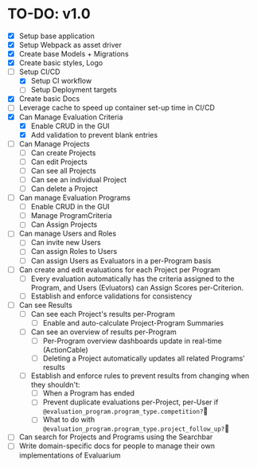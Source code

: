 # TO-DO: v1.0

- [x] Setup base application
- [x] Setup Webpack as asset driver
- [x] Create base Models + Migrations
- [x] Create basic styles, Logo
- [ ] Setup CI/CD
  - [x] Setup CI workflow
  - [ ] Setup Deployment targets
- [x] Create basic Docs
- [ ] Leverage cache to speed up container set-up time in CI/CD
- [x] Can Manage Evaluation Criteria
  - [x] Enable CRUD in the GUI
  - [x] Add validation to prevent blank entries
- [ ] Can Manage Projects
  - [ ] Can create Projects
  - [ ] Can edit Projects
  - [ ] Can see all Projects
  - [ ] Can see an individual Project
  - [ ] Can delete a Project
- [ ] Can manage Evaluation Programs
  - [ ] Enable CRUD in the GUI
  - [ ] Manage ProgramCriteria
  - [ ] Can Assign Projects
- [ ] Can manage Users and Roles
  - [ ] Can invite new Users
  - [ ] Can assign Roles to Users
  - [ ] Can assign Users as Evaluators in a per-Program basis
- [ ] Can create and edit evaluations for each Project per Program
  - [ ] Every evaluation automatically has the criteria assigned to the Program, and Users (Evluators) can Assign Scores per-Criterion.
  - [ ] Establish and enforce validations for consistency
- [ ] Can see Results
  - [ ] Can see each Project's results per-Program
    - [ ] Enable and auto-calculate Project-Program Summaries
  - [ ] Can see an overview of results per-Program
    - [ ] Per-Program overview dashboards update in real-time (ActionCable)
    - [ ] Deleting a Project automatically updates all related Programs' results
  - [ ] Establish and enforce rules to prevent results from changing when they shouldn't:
    - [ ] When a Program has ended
    - [ ] Prevent duplicate evaluations per-Project, per-User if `@evaluation_program.program_type.competition?`
    - [ ] What to do with `@evaluation_program.program_type.project_follow_up?`
- [ ] Can search for Projects and Programs using the Searchbar
- [ ] Write domain-specific docs for people to manage their own implementations of Evaluarium
